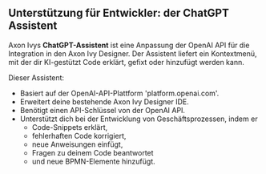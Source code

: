## Unterstützung für Entwickler: der ChatGPT Assistent

Axon Ivys **ChatGPT-Assistent** ist eine Anpassung der OpenAI API für die Integration in den Axon Ivy Designer. Der Assistent liefert ein Kontextmenü, mit der dir KI-gestützt Code erklärt, gefixt oder hinzufügt werden kann.

Dieser Assistent:

- Basiert auf der OpenAI-API-Plattform 'platform.openai.com'.
- Erweitert deine bestehende Axon Ivy Designer IDE.
- Benötigt einen API-Schlüssel von der OpenAI API.
- Unterstützt dich bei der Entwicklung von Geschäftsprozessen, indem er 
    - Code-Snippets erklärt, 
    - fehlerhaften Code korrigiert, 
    - neue Anweisungen einfügt, 
    - Fragen zu deinem Code beantwortet 
    - und neue BPMN-Elemente hinzufügt.
